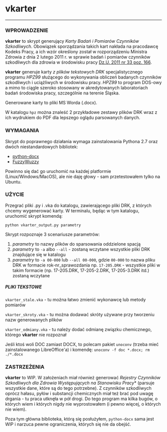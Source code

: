 # vkarter
----

### WPROWADZENIE

**vkarter** to skrypt generujący *Karty Badań i Pomiarów Czynników Szkodliwych*. Obowiązek sporządzania takich kart nakłada na pracodawcę Kodeks Pracy, a ich wzór określony został w rozporządzeniu Ministra Zdrowia z dnia 2 lutego 2011 r. w sprawie badań i pomiarów czynników szkodliwych dla zdrowia w środowisku pracy [Dz.U. 2011 nr 33 poz. 166](http://isap.sejm.gov.pl/DetailsServlet?id=WDU20110330166 "Dz.U. 2011 nr 33 poz. 166").

**vkarter** generuje karty *z plików tekstowych DRK* specjalistycznego programu *HPZ99* służącego do wykonywania obliczeń badanych czynników szkodliwych i uciążliwych w środowisku pracy. *HPZ99* to program DOS-owy a mimo to ciągle szeroko stosowany w akredytowanych laboratoriach badań środowiska pracy, szczególnie na terenie Śląska.

Generowane karty to pliki MS Worda (.docx).

W katalogu `hpz` można znaleść 2 przykładowe zestawy plików DRK wraz z ich wydrukiem do PDF dla lepszego oglądu parsowanych danych.

### WYMAGANIA

Skrypt do poprawnego działania wymaga zainstalowania Pythona 2.7 oraz dwóch niestandardowych bibliotek:

- [python-docx](https://python-docx.readthedocs.io/en/latest/user/install.html "python-docx")
- [FuzzyWuzzy](https://github.com/seatgeek/fuzzywuzzy "FuzzyWuzzy")

Powinno się dać go uruchomić na każdej platformie (Linux/Windows/MacOS), ale nie daję głowy - sam przetestowałem tylko na Ubuntu.

### UŻYCIE

Przegrać pliki .py i .vka do katalogu, zawierającego pliki DRK, z których chcemy wygenerować karty. W terminalu, będąc w tym katalogu, uruchomić skrypt komendą:

`python vkarter_output.py parametry`

Skrypt rozpoznaje 3 scenariusze parametrów:

1) *parametry* to nazwy plików do sparsowania oddzielone spacją
2) *parametry* to `-a` albo `--all` - zostaną wczytane wszystkie pliki DRK znajdujące się w katalogu
3) *parametry* to `-a 00-000` lub `--all 00-000`, gdzie `00-000` to nazwa pliku DRK w formacie rok-nr_sprawozdania np. `17-205.DRK` - wszystkie pliki w takim formacie (np. 17-205.DRK, 17-205-2.DRK, 17-205-3.DRK itd.) zostaną wczytane

##### PLIKI TEKSTOWE

`vkarter_stale.vka` - tu można łatwo zmienić wykonawcę lub metody pomiarów

`vkarter_skroty.vka` - tu można dodawać skróty używane przy tworzeniu nazw generowanych plików

`vkarter_odmiany.vka` - tu należy dodać odmianę związku chemicznego, którego **vkarter** nie rozpoznał

Jeśli ktoś woli DOC zamiast DOCX, to polecam pakiet `unoconv` (trzeba mieć zainstalowanego LibreOffice'a) i komendę:
`unoconv -f doc *.docx; rm ./*.docx`

### ZASTRZEŻENIA

**vkarter** to WIP. W założeniach miał również generować *Rejestry Czynników Szkodliwych dla Zdrowia Występujących na Stanowisku Pracy** (parsuje wszystkie dane, które są do tego potrzebne). Z czynników szkodliwych oprócz hałasu, pyłów i substancji chemicznych miał też brać pod uwagę drgania - tu praca utknęła w pół drogi. Do tego program ma kilka bugów, o których wiem i których nigdy nie wyprostowałem (i pewno więcej, o których nie wiem). 

Poza tym główna biblioteka, którą się posłużyłem, `python-docx` sama jest WIP i narzuca pewne ograniczenia, których się nie da obejść.



